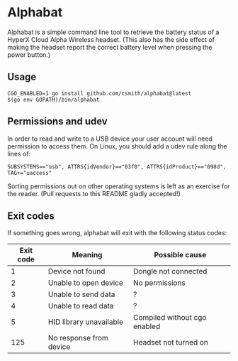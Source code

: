 # Alphabat

Alphabat is a simple command line tool to retrieve the battery status of a
HyperX Cloud Alpha Wireless headset. (This also has the side effect of making
the headset report the correct battery level when pressing the power button.)

## Usage

```shell
CGO_ENABLED=1 go install github.com/csmith/alphabat@latest
$(go env GOPATH)/bin/alphabat
```

## Permissions and udev

In order to read and write to a USB device your user account will need
permission to access them. On Linux, you should add a udev rule along
the lines of:

```udev
SUBSYSTEMS=="usb", ATTRS{idVendor}=="03f0", ATTRS{idProduct}=="098d", TAG+="uaccess"
```

Sorting permissions out on other operating systems is left as an exercise
for the reader. (Pull requests to this README gladly accepted!)

## Exit codes

If something goes wrong, alphabat will exit with the following status codes:

| Exit code | Meaning                 | Possible cause               |
|-----------|-------------------------|------------------------------|
| 1         | Device not found        | Dongle not connected         |
| 2         | Unable to open device   | No permissions               |
| 3         | Unable to send data     | ?                            |
| 4         | Unable to read data     | ?                            |
| 5         | HID library unavailable | Compiled without cgo enabled |
| 125       | No response from device | Headset not turned on        |
